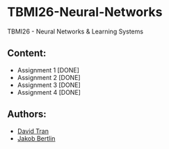 # TBMI26-Neural-Networks
TBMI26 - Neural Networks &amp; Learning Systems

## Content:
* Assignment 1 [DONE]
* Assignment 2 [DONE]
* Assignment 3 [DONE]
* Assignment 4 [DONE]

## Authors:
- [David Tran](https://github.com/ddavidtran)
- [Jakob Bertlin](https://github.com/Jackbob)
